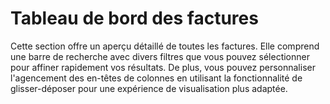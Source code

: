 # Tableau de bord des factures

Cette section offre un aperçu détaillé de toutes les factures. Elle comprend une barre de recherche avec divers filtres que vous pouvez sélectionner pour affiner rapidement vos résultats. De plus, vous pouvez personnaliser l'agencement des en-têtes de colonnes en utilisant la fonctionnalité de glisser-déposer pour une expérience de visualisation plus adaptée.
